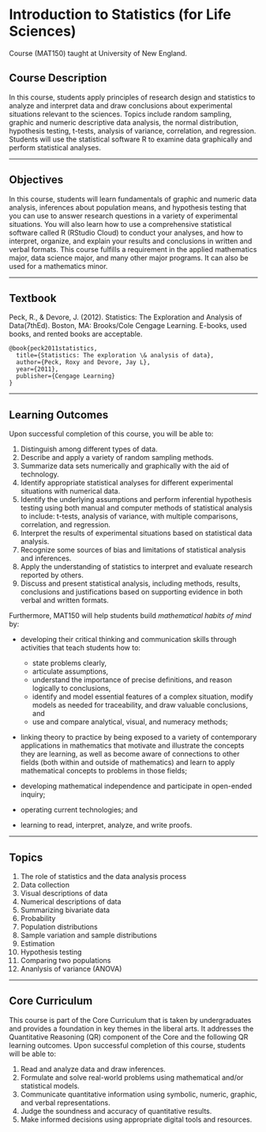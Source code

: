 # Introduction to Statistics (for Life Sciences)

Course (MAT150) taught at University of New England. 

## Course Description

In this course, students apply principles of research design and statistics to analyze and interpret data and draw conclusions about experimental situations relevant to the sciences.  Topics include random sampling, graphic and numeric descriptive data analysis, the normal distribution, hypothesis testing, t-tests, analysis of variance, correlation, and regression.  Students will use the statistical software R to examine data graphically and perform statistical analyses.  


---

## Objectives

In this course, students will learn fundamentals of graphic and numeric data analysis, inferences about population means, and hypothesis testing that you can use to answer research questions in a variety of experimental situations.  You will also learn how to use a comprehensive statistical software called R (RStudio Cloud) to conduct your analyses, and how to interpret, organize, and explain your results and conclusions in written and verbal formats.  This course fulfills a requirement in the applied mathematics major, data science major, and many other major programs.  It can also be used for a mathematics minor.


---

## Textbook

Peck, R., & Devore, J. (2012). Statistics: The Exploration and Analysis of Data(7thEd). Boston, MA: Brooks/Cole Cengage Learning.  E-books, used books, and rented books are acceptable.

```
@book{peck2011statistics,
  title={Statistics: The exploration \& analysis of data},
  author={Peck, Roxy and Devore, Jay L},
  year={2011},
  publisher={Cengage Learning}
}
```

---


## Learning Outcomes

Upon successful completion of this course, you will be able to:
1. Distinguish among different types of data.
2. Describe and apply a variety of random sampling methods.
3. Summarize data sets numerically and graphically with the aid of technology.
4. Identify appropriate statistical analyses for different experimental situations with numerical data.
5. Identify the underlying assumptions and perform inferential hypothesis testing using both manual
and computer methods of statistical analysis to include: t-tests, analysis of variance, with multiple
comparisons, correlation, and regression.
6. Interpret the results of experimental situations based on statistical data analysis.
7. Recognize some sources of bias and limitations of statistical analysis and inferences.
8. Apply the understanding of statistics to interpret and evaluate research reported by others.
9. Discuss and present statistical analysis, including methods, results, conclusions and justifications based on supporting evidence in both verbal and written formats.


Furthermore, MAT150 will help students build *mathematical habits of mind* by:
- developing their critical thinking and communication skills through activities that teach students how to: 
	- state problems clearly,
	- articulate assumptions,
	- understand the importance of precise definitions, and reason logically to conclusions, 
	- identify and model essential features of a complex situation, modify models as needed for traceability, and draw valuable conclusions, and 
	- use and compare analytical, visual, and numeracy methods;

- linking theory to practice by being exposed to a variety of contemporary applications in mathematics that motivate and illustrate the concepts they are learning, as well as become aware of connections to other fields (both within and outside of mathematics) and learn to apply mathematical concepts to problems in those fields;
- developing mathematical independence and participate in open-ended inquiry;
- operating current technologies; and
- learning to read, interpret, analyze, and write proofs.

---

## Topics

1. The role of statistics and the data analysis process
2. Data collection
3. Visual descriptions of data 
4. Numerical descriptions of data
5. Summarizing bivariate data
6. Probability
7. Population distributions
8. Sample variation and sample distributions
9. Estimation
10. Hypothesis testing
11. Comparing two populations
12. Ananlysis of variance (ANOVA)

---


## Core Curriculum
This course is part of the Core Curriculum that is taken by undergraduates and provides a foundation in key themes in the liberal arts.  It addresses the Quantitative Reasoning (QR) component of the Core and the following QR learning outcomes.  Upon successful completion of this course, students will be able to:

1. Read and analyze data and draw inferences.
2. Formulate and solve real-world problems using mathematical and/or statistical models.
3. Communicate quantitative information using symbolic, numeric, graphic, and verbal representations.
4. Judge the soundness and accuracy of quantitative results.
5. Make informed decisions using appropriate digital tools and resources.

